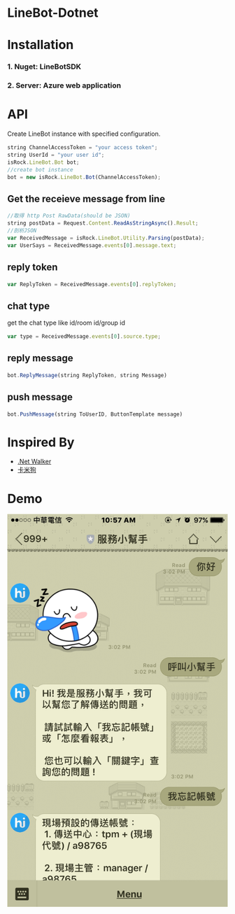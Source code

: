 # LineBot-Dotnet

# Installation 
### 1. Nuget: LineBotSDK
### 2. Server: Azure web application

# API
Create LineBot instance with specified configuration.
```js
string ChannelAccessToken = "your access token";
string UserId = "your user id";
isRock.LineBot.Bot bot;
//create bot instance
bot = new isRock.LineBot.Bot(ChannelAccessToken);
```
## Get the receieve message from line
```js
//取得 http Post RawData(should be JSON)
string postData = Request.Content.ReadAsStringAsync().Result;
//剖析JSON
var ReceivedMessage = isRock.LineBot.Utility.Parsing(postData);
var UserSays = ReceivedMessage.events[0].message.text;
```
## reply token
```js
var ReplyToken = ReceivedMessage.events[0].replyToken;
```
## chat type
get the chat type like id/room id/group id 
```js
var type = ReceivedMessage.events[0].source.type;
```
## reply message
```js
bot.ReplyMessage(string ReplyToken, string Message)
```
## push message
```js
bot.PushMessage(string ToUserID, ButtonTemplate message)
```
# Inspired By
- [.Net Walker](http://studyhost.blogspot.tw/search/label/LineBot)
- [卡米狗](https://zh-tw.facebook.com/kamigo01/)
# Demo
![](image/File_000.png)


